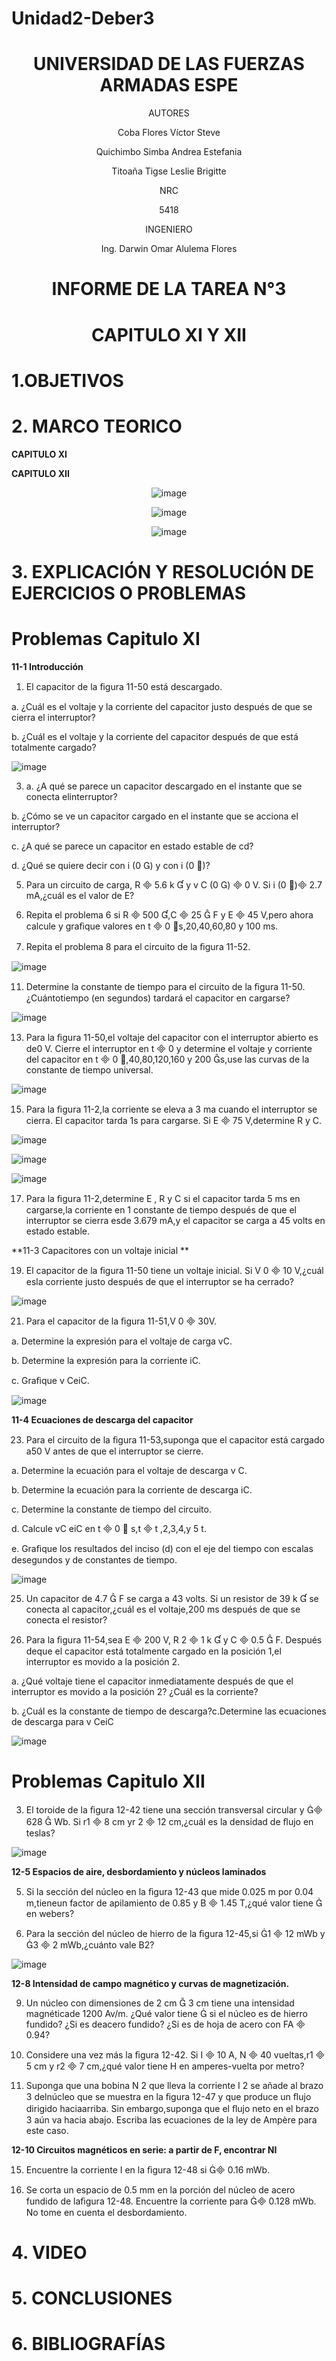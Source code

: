 # Unidad2-Deber3

<div align="center">

# UNIVERSIDAD DE LAS FUERZAS ARMADAS ESPE

AUTORES

Coba Flores Víctor Steve

Quichimbo Simba Andrea Estefania

Titoaña Tigse Leslie Brigitte

NRC
  
5418

INGENIERO

Ing. Darwin Omar Alulema Flores

# INFORME DE LA TAREA N°3

# CAPITULO XI Y XII 
  
</div>

# 1.OBJETIVOS

# 2. MARCO TEORICO

**CAPITULO XI**

<div align="center">
  

</div>
 
**CAPITULO XII**

<div align="center">
  
![image](https://user-images.githubusercontent.com/84430867/126852182-cdb4fd95-1175-4c10-977a-fb811f112122.png)
  
![image](https://user-images.githubusercontent.com/84430867/126852781-a1fcd44e-1de8-4510-9a93-4b5fba37d6f1.png)

![image](https://user-images.githubusercontent.com/84430867/126857013-2fc65631-6bc2-45a7-b03d-822e730b2b04.png)

</div>

# **3. EXPLICACIÓN Y RESOLUCIÓN DE EJERCICIOS O PROBLEMAS**

# Problemas Capitulo  XI

**11-1 Introducción**

1. El capacitor de la ﬁgura 11-50 está descargado.

a. ¿Cuál es el voltaje y la corriente del capacitor justo después de que se cierra el interruptor?

b. ¿Cuál es el voltaje y la corriente del capacitor después de que está totalmente cargado?

![image](https://user-images.githubusercontent.com/84430867/126729125-3f99e04e-6514-47a1-9123-2a64af9a314e.png)

3. a. ¿A qué se parece un capacitor descargado en el instante que se conecta elinterruptor?

b. ¿Cómo se ve un capacitor cargado en el instante que se acciona el interruptor?

c. ¿A qué se parece un capacitor en estado estable de cd?

d. ¿Qué se quiere decir con i (0 ) y con i (0 )?

5. Para un circuito de carga, R  5.6 k  y v C (0 )  0 V. Si i (0 ) 2.7 mA,¿cuál es el valor de E?

7. Repita el problema 6 si R  500 ,C  25  F y E  45 V,pero ahora calcule y graﬁque valores en t  0 s,20,40,60,80 y 100 ms.

9. Repita el problema 8 para el circuito de la ﬁgura 11-52.

![image](https://user-images.githubusercontent.com/84430867/126730607-fb55d2b3-a62e-41f3-9a6b-7952efdc1d33.png)


11. Determine la constante de tiempo para el circuito de la ﬁgura 11-50. ¿Cuántotiempo (en segundos) tardará el capacitor en cargarse?

![image](https://user-images.githubusercontent.com/84430867/126730628-30042638-b25c-4e0a-9284-fd3e6d16a357.png)


13. Para la ﬁgura 11-50,el voltaje del capacitor con el interruptor abierto es de0 V. Cierre el interruptor en t  0 y determine el voltaje y corriente del capacitor en t 
0 ,40,80,120,160 y 200 s,use las curvas de la constante de tiempo universal.

![image](https://user-images.githubusercontent.com/84430867/126730635-e61d17a3-5355-417d-9db7-c137ea58b24e.png)

15. Para la ﬁgura 11-2,la corriente se eleva a 3 ma cuando el interruptor se cierra. El capacitor tarda 1s para cargarse. Si E  75 V,determine R y C.

![image](https://user-images.githubusercontent.com/84430867/126731997-907117cb-ae59-4a1b-b499-2d85347fc75f.png)

![image](https://user-images.githubusercontent.com/84430867/126732031-e4f99c91-006d-401a-bd88-956b622df80d.png)

![image](https://user-images.githubusercontent.com/84430867/126732053-1539cbad-c402-43c6-890b-f0c444ea369b.png)

17. Para la ﬁgura 11-2,determine E , R y C si el capacitor tarda 5 ms en cargarse,la corriente en 1 constante de tiempo después de que el interruptor se cierra esde 3.679 
mA,y el capacitor se carga a 45 volts en estado estable.



**11-3 Capacitores con un voltaje inicial **

19. El capacitor de la ﬁgura 11-50 tiene un voltaje inicial. Si V 0  10 V,¿cuál esla corriente justo después de que el interruptor se ha cerrado?

![image](https://user-images.githubusercontent.com/84430867/126730539-3bfab184-b7b4-4f5a-a3d0-b569f184622a.png)


21. Para el capacitor de la ﬁgura 11-51,V 0  30V.

a. Determine la expresión para el voltaje de carga vC.

b. Determine la expresión para la corriente iC.

c. Graﬁque v CeiC.

![image](https://user-images.githubusercontent.com/84430867/126730501-baf9a315-3f7f-4c3a-bb31-d6396f082597.png)

**11-4 Ecuaciones de descarga del capacitor**

23. Para el circuito de la ﬁgura 11-53,suponga que el capacitor está cargado a50 V antes de que el interruptor se cierre.

a. Determine la ecuación para el voltaje de descarga v C.

b. Determine la ecuación para la corriente de descarga iC.

c. Determine la constante de tiempo del circuito.

d. Calcule vC eiC en t  0  s,t   t ,2,3,4,y 5 t.

e. Graﬁque los resultados del inciso (d) con el eje del tiempo con escalas desegundos y de constantes de tiempo.

![image](https://user-images.githubusercontent.com/84430867/126731218-5bfa7f90-a777-4231-acc6-7deae324a874.png)

25. Un capacitor de 4.7  F se carga a 43 volts. Si un resistor de 39 k  se conecta al capacitor,¿cuál es el voltaje,200 ms después de que se conecta el resistor?

27. Para la ﬁgura 11-54,sea E  200 V, R 2  1 k  y C  0.5  F. Después deque el capacitor está totalmente cargado en la posición 1,el interruptor es movido a la posición 2.

a. ¿Qué voltaje tiene el capacitor inmediatamente después de que el interruptor es movido a la posición 2? ¿Cuál es la corriente?

b. ¿Cuál es la constante de tiempo de descarga?c.Determine las ecuaciones de descarga para v CeiC 

![image](https://user-images.githubusercontent.com/84430867/126731671-3d833c77-17bd-412a-b610-27268472a328.png)




# Problemas Capitulo  XII

3. El toroide de la ﬁgura 12-42 tiene una sección transversal circular y  628  Wb. Si r1  8 cm yr 2  12 cm,¿cuál es la densidad de ﬂujo en teslas?

![image](https://user-images.githubusercontent.com/84430867/126733666-b9b5104b-1f27-46b7-8fe1-9694d215b456.png)


**12-5 Espacios de aire, desbordamiento y núcleos laminados**

5. Si la sección del núcleo en la ﬁgura 12-43 que mide 0.025 m por 0.04 m,tieneun factor de apilamiento de 0.85 y B  1.45 T,¿qué valor tiene  en webers?

7. Para la sección del núcleo de hierro de la ﬁgura 12-45,si 1  12 mWb y 3  2 mWb,¿cuánto vale B2?

![image](https://user-images.githubusercontent.com/84430867/126734263-59075d79-54b1-4022-bec0-f2bd4f64ebe6.png)

**12-8 Intensidad de campo magnético y curvas de magnetización.**

9. Un núcleo con dimensiones de 2 cm  3 cm tiene una intensidad magnéticade 1200 Av/m. ¿Qué valor tiene  si el núcleo es de hierro fundido? ¿Si es deacero fundido? ¿Si es de hoja de acero con FA  0.94?

11. Considere una vez más la ﬁgura 12-42. Si I  10 A, N  40 vueltas,r1  5 cm y r2  7 cm,¿qué valor tiene H en amperes-vuelta por metro?

13. Suponga que una bobina N 2 que lleva la corriente I 2 se añade al brazo 3 delnúcleo que se muestra en la ﬁgura 12-47 y que produce un ﬂujo dirigido haciaarriba. Sin embargo,suponga que el ﬂujo neto en el brazo 3 aún va hacia abajo. Escriba las ecuaciones de la ley de Ampère para este caso.

**12-10 Circuitos magnéticos en serie: a partir de F, encontrar NI**

15. Encuentre la corriente I en la ﬁgura 12-48 si  0.16 mWb.

17. Se corta un espacio de 0.5 mm en la porción del núcleo de acero fundido de laﬁgura 12-48. Encuentre la corriente para  0.128 mWb. No tome en cuenta el desbordamiento.







# 4. VIDEO

# 5. CONCLUSIONES

# 6. BIBLIOGRAFÍAS
